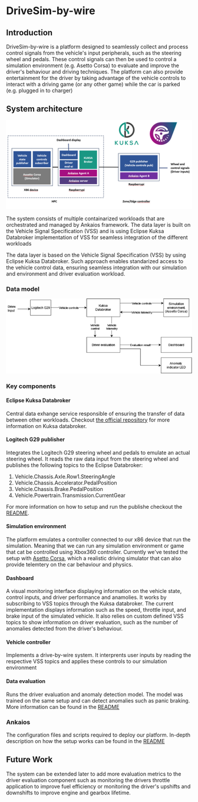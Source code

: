 # DriveSim-by-wire

## Introduction

DriveSim-by-wire is a platform designed to seamlessly collect and process control signals from the vehicle's input peripherals, such as the steering wheel and pedals. These control signals can then be used to control a simulation environment (e.g. Asetto Corsa) to evaluate and improve the driver's behaviour and driving techniques. The platform can also provide entertainment for the driver by taking advantage of the vehicle controls to interact with a driving game (or any other game) while the car is parked (e.g. plugged in to charger)

## System architecture

![alt text](docs/system-architecture.png)

The system consists of multiple containarized workloads that are orchestrated and managed by Ankaios framework. The data layer is built on the Vehicle Signal Specification (VSS) and is using Eclipse Kuksa Databroker implementation of VSS for seamless integration of the different workloads

The data layer is based on the Vehicle Signal Specification (VSS) by using Eclipse Kuksa Databroker. Such approach enables standarized access to the vehicle control data, ensuring seamless integration with our simulation and environment and driver evaluation workload.

### Data model

![alt text](docs/data-model.png)

### Key components

#### Eclipse Kuksa Databroker

Central data exhange service responsible of ensuring the transfer of data between other workloads. Checkout [the official repository](https://github.com/eclipse-kuksa/kuksa-databroker) for more information on Kuksa databroker.

#### Logitech G29 publisher

Integrates the Logitech G29 steering wheel and pedals to emulate an actual steering wheel. It reads the raw data input from the steering wheel and publishes the following topics to the Eclipse Databroker:

1. Vehicle.Chassis.Axle.Row1.SteeringAngle
2. Vehicle.Chassis.Accelerator.PedalPosition
3. Vehicle.Chassis.Brake.PedalPosition
4. Vehicle.Powertrain.Transmission.CurrentGear

For more information on how to setup and run the publishe checkout the [README](G29-publisher/README.md).

#### Simulation environment

The platform emulates a controller connected to our x86 device that run the simulation. Meaning that we can run any simulation environment or game that cat be controlled using Xbox360 controller. Currently we've tested the setup with [Asetto Corsa](https://assettocorsa.gg/), which a realistic driving simulator that can also provide telemtery on the car behaviour and physics.

#### Dashboard

A visual monitoring interface displaying information on the vehicle state, control inputs, and driver performance and anamolies. It works by subscribing to VSS topics through the Kuksa databroker. The current implementation displays information such as the speed, throttle input, and brake input of the simulated vehicle. It also relies on custom defined VSS topics to show information on driver evaluation, such as the number of anomalies detected from the driver's behaviour.

#### Vehicle controller

Implements a drive-by-wire system. It interprents user inputs by reading the respective VSS topics and applies these controls to our simulation environment

#### Data evaluation

Runs the driver evaluation and anomaly detection model. The model was trained on the same setup and can detect anomalies such as panic braking. More information can be found in the [README](Drive-data-eval)

### Ankaios

The configuration files and scripts required to deploy our platform. In-depth description on how the setup works can be found in the [README](ankaios)

## Future Work

The system can be extended later to add more evaluation metrics to the driver evaluation component such as monitoring the drivers throttle application to improve fuel efficiency or monitoring the driver's upshifts and downshifts to improve engine and gearbox lifetime.
